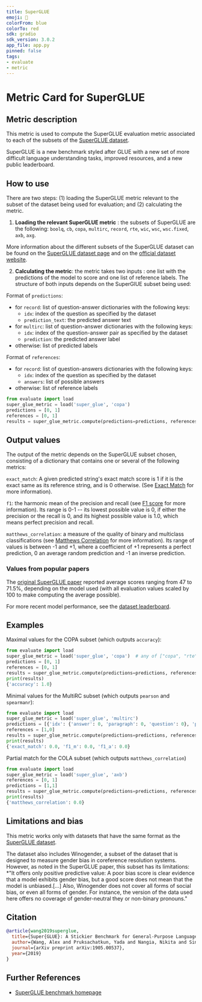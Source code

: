 ```yaml
---
title: SuperGLUE
emoji: 🤗 
colorFrom: blue
colorTo: red
sdk: gradio
sdk_version: 3.0.2
app_file: app.py
pinned: false
tags:
- evaluate
- metric
---
```


# Metric Card for SuperGLUE

## Metric description
This metric is used to compute the SuperGLUE evaluation metric associated to each of the subsets of the [SuperGLUE dataset](https://huggingface.co/datasets/super_glue). 

SuperGLUE is a new benchmark styled after GLUE with a new set of more difficult language understanding tasks, improved resources, and a new public leaderboard.


## How to use 

There are two steps: (1) loading the SuperGLUE metric relevant to the subset of the dataset being used for evaluation; and (2) calculating the metric.

1. **Loading the relevant SuperGLUE metric** : the subsets of SuperGLUE are the following: `boolq`, `cb`, `copa`, `multirc`, `record`, `rte`, `wic`, `wsc`, `wsc.fixed`, `axb`, `axg`.

More information about the different subsets of the SuperGLUE dataset can be found on the [SuperGLUE dataset page](https://huggingface.co/datasets/super_glue) and on the [official dataset website](https://super.gluebenchmark.com/).

2. **Calculating the metric**: the metric takes two inputs : one list with the predictions of the model to score and one list of reference labels. The structure of both inputs depends on the SuperGlUE subset being used:

Format of `predictions`:
- for `record`: list of question-answer dictionaries with the following keys:
    - `idx`: index of the question as specified by the dataset
    - `prediction_text`: the predicted answer text
- for `multirc`: list of question-answer dictionaries with the following keys:
    - `idx`: index of the question-answer pair as specified by the dataset
    - `prediction`: the predicted answer label
- otherwise: list of predicted labels

Format of `references`:
- for `record`: list of question-answers dictionaries with the following keys:
    - `idx`: index of the question as specified by the dataset
    - `answers`: list of possible answers
- otherwise: list of reference labels

```python
from evaluate import load
super_glue_metric = load('super_glue', 'copa') 
predictions = [0, 1]
references = [0, 1]
results = super_glue_metric.compute(predictions=predictions, references=references)
```
## Output values

The output of the metric depends on the SuperGLUE subset chosen, consisting of a dictionary that contains one or several of the following metrics:

`exact_match`: A given predicted string's exact match score is 1 if it is the exact same as its reference string, and is 0 otherwise. (See [Exact Match](https://huggingface.co/metrics/exact_match) for more information).

`f1`: the harmonic mean of the precision and recall (see [F1 score](https://huggingface.co/metrics/f1) for more information). Its range is 0-1 -- its lowest possible value is 0, if either the precision or the recall is 0, and its highest possible value is 1.0, which means perfect precision and recall.

`matthews_correlation`: a measure of the quality of binary and multiclass classifications (see [Matthews Correlation](https://huggingface.co/metrics/matthews_correlation) for more information). Its range of values is between -1 and +1, where a coefficient of +1 represents a perfect prediction, 0 an average random prediction and -1 an inverse prediction.

### Values from popular papers
The [original SuperGLUE paper](https://arxiv.org/pdf/1905.00537.pdf) reported average scores ranging from 47 to 71.5%, depending on the model used (with all evaluation values scaled by 100 to make computing the average possible). 

For more recent model performance, see the [dataset leaderboard](https://super.gluebenchmark.com/leaderboard).

## Examples 

Maximal values for the COPA subset (which outputs `accuracy`):

```python
from evaluate import load
super_glue_metric = load('super_glue', 'copa')  # any of ["copa", "rte", "wic", "wsc", "wsc.fixed", "boolq", "axg"]
predictions = [0, 1]
references = [0, 1]
results = super_glue_metric.compute(predictions=predictions, references=references)
print(results)
{'accuracy': 1.0}
```

Minimal values for the MultiRC subset (which outputs `pearson` and `spearmanr`):

```python
from evaluate import load
super_glue_metric = load('super_glue', 'multirc')
predictions = [{'idx': {'answer': 0, 'paragraph': 0, 'question': 0}, 'prediction': 0}, {'idx': {'answer': 1, 'paragraph': 2, 'question': 3}, 'prediction': 1}]
references = [1,0]
results = super_glue_metric.compute(predictions=predictions, references=references)
print(results)
{'exact_match': 0.0, 'f1_m': 0.0, 'f1_a': 0.0}
```

Partial match for the COLA subset (which outputs `matthews_correlation`) 

```python
from evaluate import load
super_glue_metric = load('super_glue', 'axb')
references = [0, 1]
predictions = [1,1]
results = super_glue_metric.compute(predictions=predictions, references=references)
print(results)
{'matthews_correlation': 0.0}
```

## Limitations and bias
This metric works only with datasets that have the same format as the [SuperGLUE dataset](https://huggingface.co/datasets/super_glue).

The dataset also includes Winogender, a subset of the dataset that is designed to measure gender bias in coreference resolution systems. However, as noted in the SuperGLUE paper, this subset has its limitations: *"It offers only positive predictive value: A poor bias score is clear evidence that a model exhibits gender bias, but a good score does not mean that the model is unbiased.[...] Also, Winogender does not cover all forms of social bias, or even all forms of gender. For instance, the version of the data used here offers no coverage of gender-neutral they or non-binary pronouns."

## Citation

```bibtex
@article{wang2019superglue,
  title={Super{GLUE}: A Stickier Benchmark for General-Purpose Language Understanding Systems},
  author={Wang, Alex and Pruksachatkun, Yada and Nangia, Nikita and Singh, Amanpreet and Michael, Julian and Hill, Felix and Levy, Omer and Bowman, Samuel R},
  journal={arXiv preprint arXiv:1905.00537},
  year={2019}
}
```
    
## Further References 

- [SuperGLUE benchmark homepage](https://super.gluebenchmark.com/)

